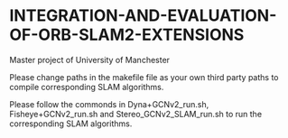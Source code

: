 # INTEGRATION-AND-EVALUATION-OF-ORB-SLAM2-EXTENSIONS
Master project of University of Manchester

Please change paths in the makefile file as your own third party paths to compile corresponding SLAM algorithms.

Please follow the commonds in Dyna+GCNv2_run.sh, Fisheye+GCNv2_run.sh and Stereo_GCNv2_SLAM_run.sh to run the corresponding SLAM algorithms.
